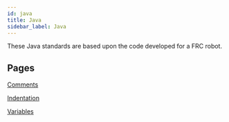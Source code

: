 ```yaml
---
id: java
title: Java
sidebar_label: Java
---
```


These Java standards are based upon the code developed for a FRC robot.

## Pages

[Comments](https://github.com/cavineers/CodeStandards/wiki/Java-Comments)

[Indentation](https://github.com/cavineers/CodeStandards/wiki/Java-Indentation)

[Variables](https://github.com/cavineers/CodeStandards/wiki/Java-Variables)
